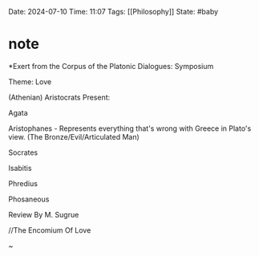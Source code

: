 Date: 2024-07-10
Time: 11:07
Tags: [[Philosophy]]
State: #baby

# note

*Exert from the Corpus of the Platonic Dialogues: Symposium  
  
Theme: Love  
  
(Athenian) Aristocrats Present:  
  
Agata  
  
Aristophanes - Represents everything that's wrong with Greece in Plato's view. (The Bronze/Evil/Articulated Man)  
  
Socrates  
  
Isabitis  
  
Phredius  
  
Phosaneous  
  
Review By M. Sugrue  
  
//The Encomium Of Love  
  
  
~